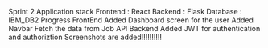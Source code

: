 Sprint 2
Application stack
Frontend : React
Backend : Flask
Database : IBM_DB2
Progress
FrontEnd
Added Dashboard screen for the user
Added Navbar
Fetch the data from Job API
Backend
Added JWT for authentication and authoriztion
Screenshots are added!!!!!!!!!!
